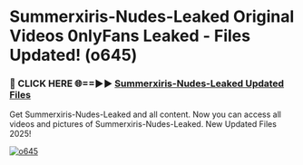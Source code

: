# Summerxiris-Nudes-Leaked Original Videos 0nlyFans Leaked - Files Updated! (o645)

<h3>🔴 CLICK HERE 🌐==►► <a href="https://tinyurl.com/yc6ubb5a" rel="nofollow">Summerxiris-Nudes-Leaked Updated Files</a></h3>

Get Summerxiris-Nudes-Leaked and all content. Now you can access all videos and pictures of Summerxiris-Nudes-Leaked. New Updated Files 2025!

[![o645](https://i.imgur.com/7eu0CRL.gif)](https://tinyurl.com/yc6ubb5a)
